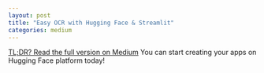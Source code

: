 ```yaml
---
layout: post
title: "Easy OCR with Hugging Face & Streamlit"
categories: medium
---
```



[TL;DR? Read the full version on Medium]((https://medium.com/@balci.pelin/easyocr-with-hugging-face-with-streamlit-f5a27666ec5c)) You can start creating your apps on Hugging Face platform today!